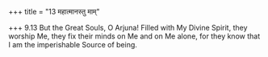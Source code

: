 +++
title = "13 महात्मानस्तु माम्"

+++
9.13 But the Great Souls, O Arjuna! Filled with My Divine Spirit, they
worship Me, they fix their minds on Me and on Me alone, for they know
that I am the imperishable Source of being.
